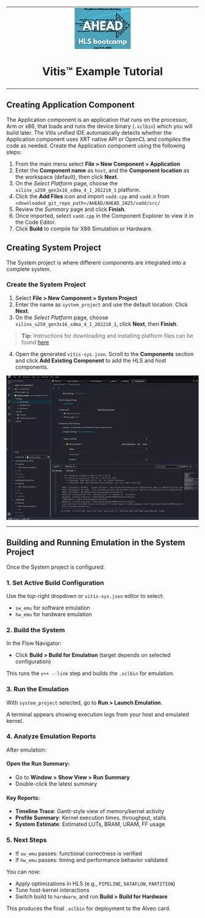 <table class="sphinxhide" width="100%">
  <tr>
    <td align="center">
      <img src="./images/copy.png" width="30%"/><h1>Vitis™ Example Tutorial</h1>
    </td>
  </tr>
  <tr>
    <td></td>
  </tr>
</table>

## Creating Application Component

The Application component is an application that runs on the processor, Arm or x86, that loads and runs the device binary (`.xclbin`) which you will build later. The Vitis unified IDE automatically detects whether the Application component uses XRT native API or OpenCL and compiles the code as needed. Create the Application component using the following steps:

1. From the main menu select **File > New Component > Application**
2. Enter the **Component name** as `host`, and the **Component location** as the workspace (default), then click **Next**.
3. On the *Select Platform* page, choose the `xilinx_u250_gen3x16_xdma_4_1_202210_1` platform.
4. Click the **Add Files** icon and import `vadd.cpp` and `vadd.h` from `<downloaded_git_repo_path>/AHEAD/AHEAD_2025/vadd/src/`
5. Review the *Summary* page and click **Finish**.
6. Once imported, select `vadd.cpp` in the Component Explorer to view it in the Code Editor.
7. Click **Build** to compile for X86 Simulation or Hardware.

## Creating System Project

The System project is where different components are integrated into a complete system.

### Create the System Project

1. Select **File > New Component > System Project**
2. Enter the name as `system_project` and use the default location. Click **Next**.
3. On the *Select Platform* page, choose `xilinx_u250_gen3x16_xdma_4_1_202210_1`, click **Next**, then **Finish**.

> **Tip:** Instructions for downloading and installing platform files can be found [here](https://docs.amd.com/r/en-US/ug1301-getting-started-guide-alveo-accelerator-cards/XRT-and-Deployment-Platform-Installation-Procedures-on-RedHat-and-CentOS)

4. Open the generated `vitis-sys.json`. Scroll to the **Components** section and click **Add Existing Component** to add the HLS and host components.

![vitis](./images/u12.png)

---

## Building and Running Emulation in the System Project

Once the System project is configured:

### 1. Set Active Build Configuration

Use the top-right dropdown or `vitis-sys.json` editor to select:
- `sw_emu` for software emulation
- `hw_emu` for hardware emulation

### 2. Build the System

In the Flow Navigator:
- Click **Build > Build for Emulation** (target depends on selected configuration)

This runs the `v++ --link` step and builds the `.xclbin` for emulation.

### 3. Run the Emulation

With `system_project` selected, go to **Run > Launch Emulation**.

A terminal appears showing execution logs from your host and emulated kernel.

### 4. Analyze Emulation Reports

After emulation:

#### Open the **Run Summary**:

- Go to **Window > Show View > Run Summary**
- Double-click the latest summary

#### Key Reports:

- **Timeline Trace**: Gantt-style view of memory/kernel activity
- **Profile Summary**: Kernel execution times, throughput, stalls
- **System Estimate**: Estimated LUTs, BRAM, URAM, FF usage

### 5. Next Steps

- If `sw_emu` passes: functional correctness is verified
- If `hw_emu` passes: timing and performance behavior validated

You can now:

- Apply optimizations in HLS (e.g., `PIPELINE`, `DATAFLOW`, `PARTITION`)
- Tune host-kernel interactions
- Switch build to `hardware`, and run **Build > Build for Hardware**

This produces the final `.xclbin` for deployment to the Alveo card.
